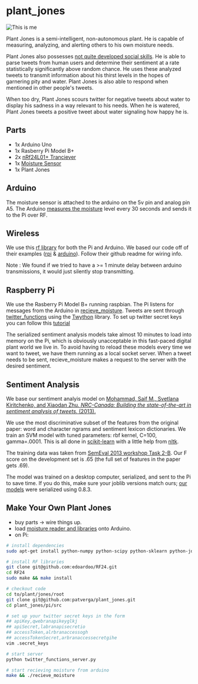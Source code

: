 # plant_jones

![This is me](https://pbs.twimg.com/profile_images/553022075774840832/MPafmt1D.jpeg)

Plant Jones is a semi-intelligent, non-autonomous plant. He is capable of measuring, analyzing, and alerting others to his own moisture needs. 

Plant Jones also possesses [not quite developed social skills](https://twitter.com/plant_jones). He is able to parse tweets from human users and determine their sentiment at a rate statistically significantly above random chance. He uses these analyzed tweets to transmit information about his thirst levels in the hopes of garnering pity and water. Plant Jones is also able to respond when mentioned in other people's tweets.

When too dry, Plant Jones scours twitter for negative tweets about water to display his sadness in a way relevant to his needs. When he is watered, Plant Jones tweets a positive tweet about water signaling how happy he is.

Parts
----
- 1x Arduino Uno
- 1x Rasberry Pi Model B+
- 2x [nRf24L01+ Tranciever](http://www.amazon.com/nRF24L01-Wireless-Transceiver-Arduino-Compatible/dp/B00E594ZX0/ref=pd_sim_indust_5?ie=UTF8&refRID=0R0NHSPAHRSCNGFA1PDN)
- 1x [Moisture Sensor](http://www.amazon.com/Arduino-compatible-Sensitivity-Moisture-Sensor/dp/B00AFCNR3U)
- 1x Plant Jones

Arduino
----
The moisture sensor is attached to the arduino on the 5v pin and analog pin A5. The Arduino [measures the moisture](arduino/src/moisture/moisture.ino) level every 30 seconds and sends it to the Pi over RF.

Wireless
----
We use this [rf library](https://github.com/edoardoo/RF24) for both the Pi and Arduino. We based our code off of their examples ([rpi](https://github.com/edoardoo/RF24/blob/master/examples_RPi/gettingstarted.cpp) &  [arduino](https://github.com/edoardoo/RF24/blob/master/examples/GettingStarted/GettingStarted.ino)). Follow their github readme for wiring info.

Note : We found if we tried to have a >= 1 minute delay between arduino transmissions, it would just silently stop transmitting.

Raspberry Pi
----
We use the Rasberry Pi Model B+ running raspbian. The Pi listens for messages from the Arduino in [recieve_moisture](pi/src/recieve_moisture.cpp). Tweets are sent through [twitter_functions](src/pi/twitter_functions_server.py) using the [Twython](https://github.com/ryanmcgrath/twython) library. To set up twitter secret keys you can follow this [tutorial](http://www.instructables.com/id/Raspberry-Pi-Twitterbot/)

The serialized sentiment analysis models take almost 10 minutes to load into memory on the Pi, which is obviously unacceptable in this fast-paced digital plant world we live in. To avoid having to reload these models every time we want to tweet, we have them running as a local socket server. When a tweet needs to be sent, recieve_moisture makes a request to the server with the desired sentiment.

Sentiment Analysis
----
We base our sentiment analyis model on [Mohammad, Saif M., Svetlana Kiritchenko, and Xiaodan Zhu. *NRC-Canada: Building the state-of-the-art in sentiment analysis of tweets.* (2013).](http://www.aclweb.org/anthology/S13-2053) 
    
We use the most discriminative subset of the features from the original paper: word and character ngrams and sentiment lexicon dictionaries. We train an SVM model with tuned parameters: rbf kernel, C=100, gamma=.0001. This is all done in [scikit-learn](http://scikit-learn.org/stable/) with a little help from [nltk](http://www.nltk.org/).

The training data was taken from [SemEval 2013 workshop Task 2-B](https://www.cs.york.ac.uk/semeval-2013/task2/). Our F score on the development set is .65 (the full set of features in the paper gets .69).

The model was trained on a desktop computer, serialized, and sent to the Pi to save time. If you do this, make sure your joblib versions match ours; [our models](pi/src/sentiment_analysis/saved_model) were serialized using 0.8.3.

Make Your Own Plant Jones
----
- buy parts -> wire things up.
- load [moisture reader and libraries](arduino/src/) onto Arduino.
- on Pi:
```bash
# install dependencies
sudo apt-get install python-numpy python-scipy python-sklearn python-joblib

# install RF libraries
git clone git@github.com:edoardoo/RF24.git
cd RF24
sudo make && make install

# checkout code
cd to/plant/jones/root
git clone git@github.com:patverga/plant_jones.git
cd plant_jones/pi/src

# set up your twitter secret keys in the form
## apiKey,qwebranapikeyglkj
## apiSecret,labranapisecretio
## accessToken,alrbranaccessogh
## accessTokenSecret,arbranaccessecretgihe
vim .secret_keys

# start server
python twitter_functions_server.py

# start recieving moisture from arduino
make && ./recieve_moisture
